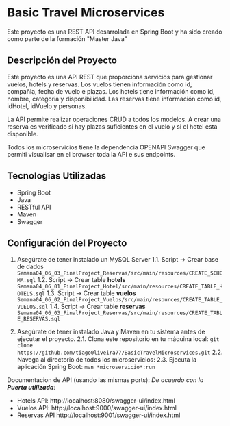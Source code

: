 
# Basic Travel Microservices
Este proyecto es una REST API desarrolada en Spring Boot y ha sido creado como parte de la formación "Master Java"

## Descripción del Proyecto
Este proyecto es una API REST que proporciona servicios para gestionar vuelos, hotels y reservas.
Los vuelos tienen información como id, compañia, fecha de vuelo e plazas.
Los hotels tiene información como id, nombre, categoria y disponibilidad.
Las reservas tiene información como id, idHotel, idVuelo y personas.

La API permite realizar operaciones CRUD a todos los modelos. A crear una reserva es verificado si hay plazas suficientes en el vuelo y si el hotel esta disponible.

Todos los microservicios tiene la dependencia OPENAPI Swagger que permiti visualisar en el browser toda la API e sus endpoints.

## Tecnologias Utilizadas
- Spring Boot
- Java
- RESTful API
- Maven
- Swagger

## Configuración del Proyecto
1. Asegúrate de tener instalado un MySQL Server
1.1. Script -> Crear base de dados
``Semana04_06_03_FinalProject_Reservas/src/main/resources/CREATE_SCHEMA.sql``
1.2. Script -> Crear table **hotels**
``Semana04_06_01_FinalProject_Hotel/src/main/resources/CREATE_TABLE_HOTELS.sql``
1.3. Script -> Crear table **vuelos**
``Semana04_06_02_FinalProject_Vuelos/src/main/resources/CREATE_TABLE_VUELOS.sql``
1.4. Script -> Crear table **reservas**
``Semana04_06_03_FinalProject_Reservas/src/main/resources/CREATE_TABLE_RESERVAS.sql``

2. Asegúrate de tener instalado Java y Maven en tu sistema antes de ejecutar el proyecto.
2.1. Clona este repositorio en tu máquina local:
   ``git clone https://github.com/tiago0liveira77/BasicTravelMicroservices.git``
2.2. Navega al directorio de todos los microservicios:
2.3. Ejecuta la aplicación Spring Boot:
``mvn *microservicio*:run``

Documentacion de API (usando las mismas ports):
*De acuerdo con la **Puerta utilizada**:*
- Hotels API: http://localhost:8080/swagger-ui/index.html
- Vuelos API: http://localhost:9000/swagger-ui/index.html
- Reservas API http://localhost:9001/swagger-ui/index.html
